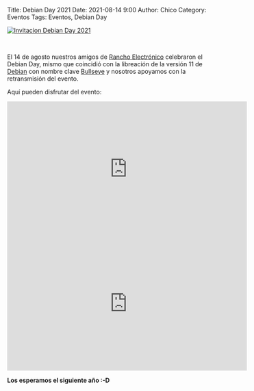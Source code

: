Title: Debian Day 2021
Date: 2021-08-14 9:00
Author: Chico
Category: Eventos
Tags: Eventos, Debian Day

[![Invitacion Debian Day 2021]({attach}2021-08-14-debianday/debian_day_2021.jpg)]({attach}2021-08-14-debianday/debian_day_2021.jpg)

<!-- break -->

<br/>

El 14 de agosto nuestros amigos de [Rancho Electrónico](https://ranchoelectronico.org) celebraron el Debian Day, mismo que coincidió con la libreación de la versión 11 de [Debian](https://www.debian.org) con nombre clave [Bullseye](https://www.debian.org/releases/bullseye) y nosotros apoyamos con la retransmisión del evento.

Aquí pueden disfrutar del evento:

<iframe width="560" height="315" src="https://www.youtube.com/embed/rj_5mbk1LFM" title="YouTube video player" frameborder="0" allow="accelerometer; autoplay; clipboard-write; encrypted-media; gyroscope; picture-in-picture" allowfullscreen></iframe>

<br/>

<iframe width="560" height="315" src="https://www.youtube.com/embed/PpT164OprQQ" title="YouTube video player" frameborder="0" allow="accelerometer; autoplay; clipboard-write; encrypted-media; gyroscope; picture-in-picture" allowfullscreen></iframe>

**Los esperamos el siguiente año :-D**
